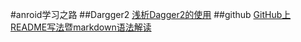 #anroid学习之路
##Dargger2
[浅析Dagger2的使用](http://www.cnblogs.com/all88/p/5788556.html)
##github
[GitHub上README写法暨markdown语法解读](http://www.tuicool.com/articles/zIJrEjn)
